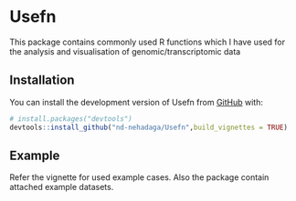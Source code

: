 
# Usefn

<!-- badges: start -->
<!-- badges: end -->

This package contains commonly used R functions which I have used for the analysis and visualisation of genomic/transcriptomic data

## Installation

You can install the development version of Usefn from [GitHub](https://github.com/) with:

``` r
# install.packages("devtools")
devtools::install_github("nd-nehadaga/Usefn",build_vignettes = TRUE)
```

## Example

Refer the vignette for used example cases. Also the package contain attached example datasets.

